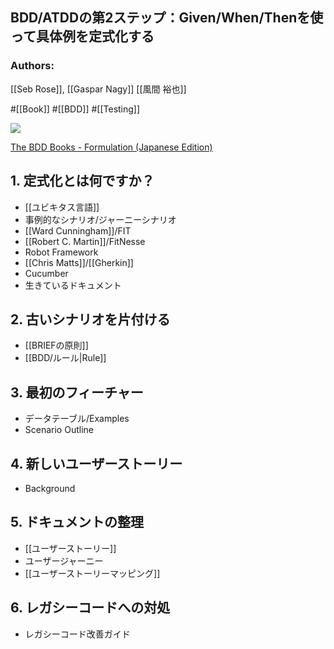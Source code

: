 ## BDD/ATDDの第2ステップ：Given/When/Thenを使って具体例を定式化する

### Authors:
[[Seb Rose]], [[Gaspar Nagy]]
[[風間 裕也]]

#[[Book]] #[[BDD]] #[[Testing]]

![](https://d2sofvawe08yqg.cloudfront.net/bddbooks-formulation-jp/s_hero?1723769276)

[The BDD Books - Formulation (Japanese Edition)](https://leanpub.com/bddbooks-formulation-jp)

## 1. 定式化とは何ですか？
- [[ユビキタス言語]]
- 事例的なシナリオ/ジャーニーシナリオ
- [[Ward Cunningham]]/FIT
- [[Robert C. Martin]]/FitNesse
- Robot Framework
- [[Chris Matts]]/[[Gherkin]]
- Cucumber
- 生きているドキュメント

## 2. 古いシナリオを片付ける
- [[BRIEFの原則]]
- [[BDD/ルール|Rule]]

## 3. 最初のフィーチャー
- データテーブル/Examples
- Scenario Outline

## 4. 新しいユーザーストーリー
- Background

## 5. ドキュメントの整理
- [[ユーザーストーリー]]
- ユーザージャーニー
- [[ユーザーストーリーマッピング]]

## 6. レガシーコードへの対処
- レガシーコード改善ガイド
